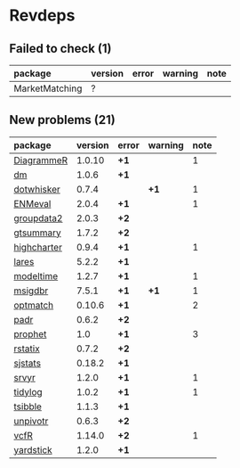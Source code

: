 # Revdeps

## Failed to check (1)

|package        |version |error |warning |note |
|:--------------|:-------|:-----|:-------|:----|
|MarketMatching |?       |      |        |     |

## New problems (21)

|package     |version |error  |warning |note |
|:-----------|:-------|:------|:-------|:----|
|[DiagrammeR](problems.md#diagrammer)|1.0.10  |__+1__ |        |1    |
|[dm](problems.md#dm)|1.0.6   |__+1__ |        |     |
|[dotwhisker](problems.md#dotwhisker)|0.7.4   |       |__+1__  |1    |
|[ENMeval](problems.md#enmeval)|2.0.4   |__+1__ |        |1    |
|[groupdata2](problems.md#groupdata2)|2.0.3   |__+2__ |        |     |
|[gtsummary](problems.md#gtsummary)|1.7.2   |__+2__ |        |     |
|[highcharter](problems.md#highcharter)|0.9.4   |__+1__ |        |1    |
|[lares](problems.md#lares)|5.2.2   |__+1__ |        |     |
|[modeltime](problems.md#modeltime)|1.2.7   |__+1__ |        |1    |
|[msigdbr](problems.md#msigdbr)|7.5.1   |__+1__ |__+1__  |1    |
|[optmatch](problems.md#optmatch)|0.10.6  |__+1__ |        |2    |
|[padr](problems.md#padr)|0.6.2   |__+2__ |        |     |
|[prophet](problems.md#prophet)|1.0     |__+1__ |        |3    |
|[rstatix](problems.md#rstatix)|0.7.2   |__+2__ |        |     |
|[sjstats](problems.md#sjstats)|0.18.2  |__+1__ |        |     |
|[srvyr](problems.md#srvyr)|1.2.0   |__+1__ |        |1    |
|[tidylog](problems.md#tidylog)|1.0.2   |__+1__ |        |1    |
|[tsibble](problems.md#tsibble)|1.1.3   |__+1__ |        |     |
|[unpivotr](problems.md#unpivotr)|0.6.3   |__+2__ |        |     |
|[vcfR](problems.md#vcfr)|1.14.0  |__+2__ |        |1    |
|[yardstick](problems.md#yardstick)|1.2.0   |__+1__ |        |     |

